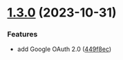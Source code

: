 # [1.3.0](https://github.com/sydrawat01/INFO7255/compare/v1.2.2...v1.3.0) (2023-10-31)


### Features

* add Google OAuth 2.0 ([449f8ec](https://github.com/sydrawat01/INFO7255/commit/449f8ecf484ddb9277ce4b680f9fcf89817fa623))
